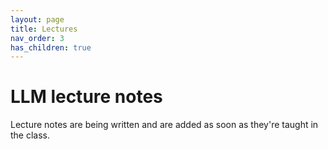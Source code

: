 ```yaml
---
layout: page
title: Lectures
nav_order: 3
has_children: true
---
```


# LLM lecture notes

Lecture notes are being written and are added as soon as they're taught in the class.